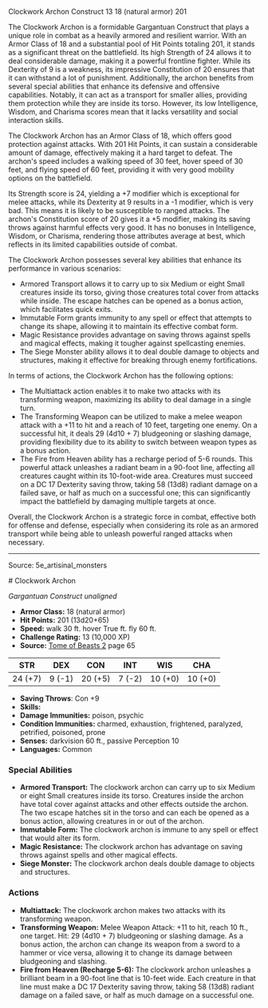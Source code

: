 <MonsterName/>Clockwork Archon</MonsterName>
<CreatureType/>Construct</CreatureType>
<CR/>13</CR>
<AC/>18 (natural armor)</AC>
<HP/>201</HP>
<summary>The Clockwork Archon is a formidable Gargantuan Construct that plays a unique role in combat as a heavily armored and resilient warrior. With an Armor Class of 18 and a substantial pool of Hit Points totaling 201, it stands as a significant threat on the battlefield. Its high Strength of 24 allows it to deal considerable damage, making it a powerful frontline fighter. While its Dexterity of 9 is a weakness, its impressive Constitution of 20 ensures that it can withstand a lot of punishment. Additionally, the archon benefits from several special abilities that enhance its defensive and offensive capabilities. Notably, it can act as a transport for smaller allies, providing them protection while they are inside its torso. However, its low Intelligence, Wisdom, and Charisma scores mean that it lacks versatility and social interaction skills.</summary>

<detail>

The Clockwork Archon has an Armor Class of 18, which offers good protection against attacks. With 201 Hit Points, it can sustain a considerable amount of damage, effectively making it a hard target to defeat. The archon's speed includes a walking speed of 30 feet, hover speed of 30 feet, and flying speed of 60 feet, providing it with very good mobility options on the battlefield.

Its Strength score is 24, yielding a +7 modifier which is exceptional for melee attacks, while its Dexterity at 9 results in a -1 modifier, which is very bad. This means it is likely to be susceptible to ranged attacks. The archon's Constitution score of 20 gives it a +5 modifier, making its saving throws against harmful effects very good. It has no bonuses in Intelligence, Wisdom, or Charisma, rendering those attributes average at best, which reflects in its limited capabilities outside of combat.

The Clockwork Archon possesses several key abilities that enhance its performance in various scenarios:
- Armored Transport allows it to carry up to six Medium or eight Small creatures inside its torso, giving those creatures total cover from attacks while inside. The escape hatches can be opened as a bonus action, which facilitates quick exits.
- Immutable Form grants immunity to any spell or effect that attempts to change its shape, allowing it to maintain its effective combat form.
- Magic Resistance provides advantage on saving throws against spells and magical effects, making it tougher against spellcasting enemies.
- The Siege Monster ability allows it to deal double damage to objects and structures, making it effective for breaking through enemy fortifications.

In terms of actions, the Clockwork Archon has the following options:
- The Multiattack action enables it to make two attacks with its transforming weapon, maximizing its ability to deal damage in a single turn.
- The Transforming Weapon can be utilized to make a melee weapon attack with a +11 to hit and a reach of 10 feet, targeting one enemy. On a successful hit, it deals 29 (4d10 + 7) bludgeoning or slashing damage, providing flexibility due to its ability to switch between weapon types as a bonus action.
- The Fire from Heaven ability has a recharge period of 5-6 rounds. This powerful attack unleashes a radiant beam in a 90-foot line, affecting all creatures caught within its 10-foot-wide area. Creatures must succeed on a DC 17 Dexterity saving throw, taking 58 (13d8) radiant damage on a failed save, or half as much on a successful one; this can significantly impact the battlefield by damaging multiple targets at once.

Overall, the Clockwork Archon is a strategic force in combat, effective both for offense and defense, especially when considering its role as an armored transport while being able to unleash powerful ranged attacks when necessary.</detail>



---

Source: 5e_artisinal_monsters

<statblock>
# Clockwork Archon

*Gargantuan* *Construct* *unaligned*

- **Armor Class:** 18 (natural armor)
- **Hit Points:** 201 (13d20+65)
- **Speed:** walk 30 ft. hover True ft. fly 60 ft.
- **Challenge Rating:** 13 (10,000 XP)
- **Source:** [Tome of Beasts 2](https://koboldpress.com/kpstore/product/tome-of-beasts-2-for-5th-edition) page 65

| STR | DEX | CON | INT | WIS | CHA |
| --- | --- | --- | --- | --- | --- |
| 24 (+7) | 9 (-1) | 20 (+5) | 7 (-2) | 10 (+0) | 10 (+0) |

- **Saving Throws**: Con +9
- **Skills:** 
- **Damage Immunities:** poison, psychic
- **Condition Immunities:** charmed, exhaustion, frightened, paralyzed, petrified, poisoned, prone
- **Senses:** darkvision 60 ft., passive Perception 10
- **Languages:** Common

### Special Abilities

- **Armored Transport:** The clockwork archon can carry up to six Medium or eight Small creatures inside its torso. Creatures inside the archon have total cover against attacks and other effects outside the archon. The two escape hatches sit in the torso and can each be opened as a bonus action, allowing creatures in or out of the archon.
- **Immutable Form:** The clockwork archon is immune to any spell or effect that would alter its form.
- **Magic Resistance:** The clockwork archon has advantage on saving throws against spells and other magical effects.
- **Siege Monster:** The clockwork archon deals double damage to objects and structures.

### Actions

- **Multiattack:** The clockwork archon makes two attacks with its transforming weapon.
- **Transforming Weapon:** Melee Weapon Attack: +11 to hit, reach 10 ft., one target. Hit: 29 (4d10 + 7) bludgeoning or slashing damage. As a bonus action, the archon can change its weapon from a sword to a hammer or vice versa, allowing it to change its damage between bludgeoning and slashing.
- **Fire from Heaven (Recharge 5-6):** The clockwork archon unleashes a brilliant beam in a 90-foot line that is 10-feet wide. Each creature in that line must make a DC 17 Dexterity saving throw, taking 58 (13d8) radiant damage on a failed save, or half as much damage on a successful one.


</statblock>


